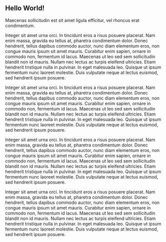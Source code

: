 ## Hello World!

Maecenas sollicitudin est sit amet ligula efficitur, vel rhoncus erat condimentum.

Integer sit amet urna orci. In tincidunt eros a risus posuere placerat. Nam enim massa, gravida eu tellus at, pharetra condimentum dolor. Donec hendrerit, tellus dapibus commodo auctor, nunc diam elementum eros, non congue mauris ipsum sit amet mauris. Curabitur enim sapien, ornare in commodo non, fermentum id lacus. Maecenas ut leo sed sem sollicitudin blandit non id mauris. Nullam nec lectus ac turpis eleifend ultricies. Etiam hendrerit tristique nulla in pulvinar. In eget malesuada leo. Quisque ut ipsum fermentum nunc laoreet molestie. Duis vulputate neque at lectus euismod, sed hendrerit ipsum posuere.

Integer sit amet urna orci. In tincidunt eros a risus posuere placerat. Nam enim massa, gravida eu tellus at, pharetra condimentum dolor. Donec hendrerit, tellus dapibus commodo auctor, nunc diam elementum eros, non congue mauris ipsum sit amet mauris. Curabitur enim sapien, ornare in commodo non, fermentum id lacus. Maecenas ut leo sed sem sollicitudin blandit non id mauris. Nullam nec lectus ac turpis eleifend ultricies. Etiam hendrerit tristique nulla in pulvinar. In eget malesuada leo. Quisque ut ipsum fermentum nunc laoreet molestie. Duis vulputate neque at lectus euismod, sed hendrerit ipsum posuere.

Integer sit amet urna orci. In tincidunt eros a risus posuere placerat. Nam enim massa, gravida eu tellus at, pharetra condimentum dolor. Donec hendrerit, tellus dapibus commodo auctor, nunc diam elementum eros, non congue mauris ipsum sit amet mauris. Curabitur enim sapien, ornare in commodo non, fermentum id lacus. Maecenas ut leo sed sem sollicitudin blandit non id mauris. Nullam nec lectus ac turpis eleifend ultricies. Etiam hendrerit tristique nulla in pulvinar. In eget malesuada leo. Quisque ut ipsum fermentum nunc laoreet molestie. Duis vulputate neque at lectus euismod, sed hendrerit ipsum posuere.

Integer sit amet urna orci. In tincidunt eros a risus posuere placerat. Nam enim massa, gravida eu tellus at, pharetra condimentum dolor. Donec hendrerit, tellus dapibus commodo auctor, nunc diam elementum eros, non congue mauris ipsum sit amet mauris. Curabitur enim sapien, ornare in commodo non, fermentum id lacus. Maecenas ut leo sed sem sollicitudin blandit non id mauris. Nullam nec lectus ac turpis eleifend ultricies. Etiam hendrerit tristique nulla in pulvinar. In eget malesuada leo. Quisque ut ipsum fermentum nunc laoreet molestie. Duis vulputate neque at lectus euismod, sed hendrerit ipsum posuere.
